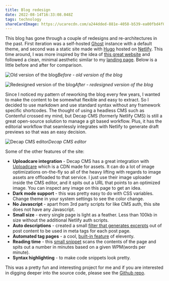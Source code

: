 ```yaml
---
title: Blog redesign
date: 2022-08-14T16:33:08.048Z
tags: technology
shareCardImage: https://ucarecdn.com/a244dded-881e-4058-b539-ea00fbd4f0b5/-/format/auto/-/quality/normal/-/stretch/off/-/resize/640x/
---
```


This blog has gone through a couple of redesigns and re-architectures in the past. First iteration was a self-hosted [Ghost](https://ghost.org) instance with a default theme, and second was a static site made with [Hugo](https://gohugo.io) hosted on [Netlify](http://netlify.com). This time around, I was more inspired by the idea of [this great website](http://motherfuckingwebsite.com/) and followed a clean, minimal aesthetic similar to my [landing page](https://keithw.me). Below is a little before and after for comparison.

![Old version of the blog](https://ucarecdn.com/22ab397d-bcef-49c8-8d05-c99b91cf46f3/-/format/auto/-/quality/normal/-/stretch/off/-/resize/1280x/)_Before - old version of the blog_

![Redesigned version of the blog](https://ucarecdn.com/a244dded-881e-4058-b539-ea00fbd4f0b5/-/format/auto/-/quality/normal/-/stretch/off/-/resize/1280x/)_After - redesigned version of the blog_

Since I noticed my pattern of reworking the blog every few years, I wanted to make the content to be somewhat flexible and easy to extract. So I decided to use markdown and use standard syntax without any framework specific shortcodes. The thought of using a headless CMS such as Contenful crossed my mind, but Decap CMS (formerly Netlify CMS) is still a great open-source solution to manage a git based workflow. Plus, it has the editorial workflow that seamlessly integrates with Netlify to generate draft previews so that was an easy decision.

![Decap CMS editor](https://ucarecdn.com/a12b7ca9-be3b-4ef9-a645-4989662ee3a8/-/format/auto/-/quality/normal/-/stretch/off/-/resize/1280x/)_Decap CMS editor_

Some of the other features of the site:

- **Uploadcare integration** - Decap CMS has a great integration with [Uploadcare](https://uploadcare.com) which is a CDN made for assets. It can do a lot of image optimizations on-the-fly so all of the heavy lifting with regards to image assets are offloaded to that service. I just use their image uploader inside the CMS editor, and it spits out a URL that points to an optimized image. You can inspect any image on this page to get an idea.
- **Dark mode support** - this was pretty easy to do with CSS variables. Change theme in your system settings to see the color change.
- **No Javascript** - apart from 3rd party scripts for like CMS auth, this site does not have any Javascript.
- **Small size** - every single page is light as a feather. Less than 100kb in size without the additional Netlify auth scripts.
- **Auto descriptions** - created a small [filter that generates excerpts](/generate-excerpts-automatically-in-11ty/) out of post content to be used in meta tags for each post page.
- **Automated tag pages** - a cool, [built-in feature](https://www.11ty.dev/docs/quicktips/tag-pages/) of eleventy.
- **Reading time** - this [small snippet](https://github.com/kwickramasekara/blog/blob/main/.eleventy.js#L27) scans the contents of the page and spits out a number in minutes based on a given WPM(words per minute).
- **Syntax highlighting** - to make code snippets look pretty.

This was a pretty fun and interesting project for me and if you are interested in digging deeper into the source code, please see the [Github repo](https://github.com/kwickramasekara/blog).
